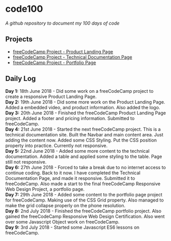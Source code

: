 # code100
*A github repository to document my 100 days of code*

## Projects
- [freeCodeCamp Project - Product Landing Page](https://codepen.io/TheFlyer1983/full/GGENJa/)
- [freeCodeCamp Project - Technical Documentation Page](https://codepen.io/TheFlyer1983/full/oyqOOR/)
- [freeCodeCamp Project - Portfolio Page](https://codepen.io/TheFlyer1983/full/ZRqvmz/)

## Daily Log

**Day 1:** 18th June 2018 - Did some work on a freeCodeCamp project to create a responsive Product Landing Page.  
**Day 2:** 19th June 2018 - Did some more work on the Product Landing Page. Added a embedded video, and product information. Also added the logo.  
**Day 3:** 20th June 2018 - Finished the freeCodeCamp Product Landing Page project. Added a footer and pricing information. Submitted to freeCodeCamp.  
**Day 4:** 21st June 2018 - Started the next freeCodeCamp project. This is a technical documentation site. Built the Navbar and main content area. Just adding the content now. Added some CSS Styling. Put the CSS position property into practice. Currently not responsive.  
**Day 5:** 22nd June 2018 - Added some more content to the technical documentation. Added a table and applied some styling to the table. Page still not responsive.  
**Day 6:** 27th June 2018 - Forced to take a break due to no internet access to continue coding. Back to it now. I have completed the Technical Documentation Page, and made it responsive. Submitted it to freeCodeCamp. Also made a start to the final freeCodeCamp Responsive Web Design Project, a portfolio page.  
**Day 7:** 29th June 2018 - Added some content to the portfolio page project for freeCodeCamp. Making use of the CSS Grid property. Also managed to make the grid collapse properly on the phone resolution.  
**Day 8:** 2nd July 2018 - Finished the freeCodeCamp portfolio project. Also gained the freeCodeCamp Responsive Web Design Certification. Also went over some Javascript Object work on freeCodeCamp.  
**Day 9:** 3rd July 2018 - Started some Javascript ES6 lessons on freeCodeCamp.
